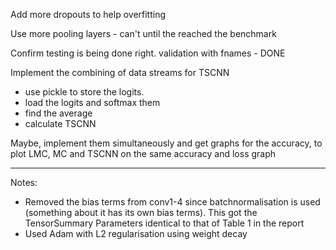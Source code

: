Add more dropouts to help overfitting

Use more pooling layers - can't until the reached the benchmark

Confirm testing is being done right. validation with fnames - DONE

Implement the combining of data streams for TSCNN
 - use pickle to store the logits.
 - load the logits and softmax them
 - find the average
 - calculate TSCNN

Maybe, implement them simultaneously and get graphs for the accuracy, to plot LMC, MC and TSCNN on the same accuracy and loss graph

----------------------------------
Notes:
- Removed the bias terms from conv1-4 since batchnormalisation is used (something about it has its own bias terms). This got the TensorSummary Parameters identical to that of Table 1 in the report
- Used Adam with L2 regularisation using weight decay
